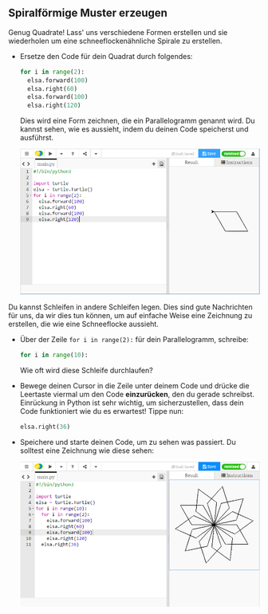 ## Spiralförmige Muster erzeugen

Genug Quadrate! Lass' uns verschiedene Formen erstellen und sie wiederholen um eine schneeflockenähnliche Spirale zu erstellen.

- Ersetze den Code für dein Quadrat durch folgendes:
    
    ```python
    for i in range(2):
      elsa.forward(100)
      elsa.right(60)
      elsa.forward(100)
      elsa.right(120)
    ```
    
    Dies wird eine Form zeichnen, die ein Parallelogramm genannt wird. Du kannst sehen, wie es aussieht, indem du deinen Code speicherst und ausführst.
    
    ![](images/parallelogram.png)

Du kannst Schleifen in andere Schleifen legen. Dies sind gute Nachrichten für uns, da wir dies tun können, um auf einfache Weise eine Zeichnung zu erstellen, die wie eine Schneeflocke aussieht.

- Über der Zeile `for i in range(2):` für dein Parallelogramm, schreibe:
    
    ```python
    for i in range(10):
    ```
    
    Wie oft wird diese Schleife durchlaufen?

- Bewege deinen Cursor in die Zeile unter deinem Code und drücke die Leertaste viermal um den Code **einzurücken**, den du gerade schreibst. Einrückung in Python ist sehr wichtig, um sicherzustellen, dass dein Code funktioniert wie du es erwartest! Tippe nun:
    
    ```python
    elsa.right(36)
    ```

- Speichere und starte deinen Code, um zu sehen was passiert. Du solltest eine Zeichnung wie diese sehen:
    
    ![](images/snowflake1.png)